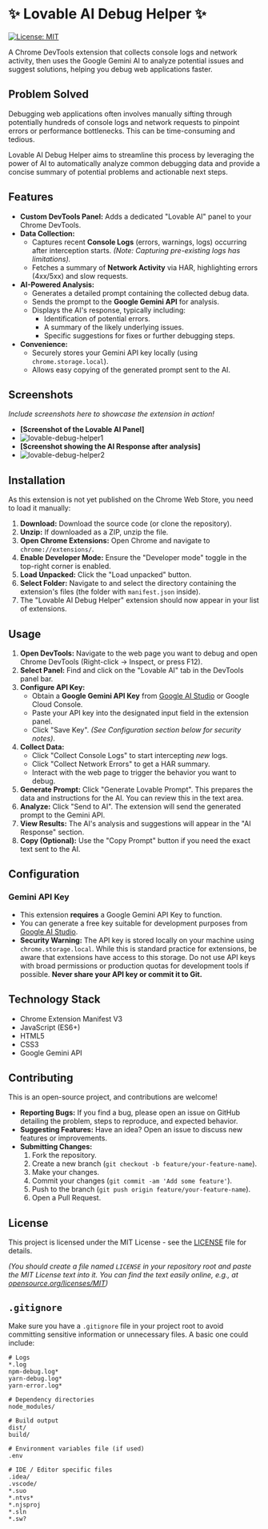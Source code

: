 # ✨ Lovable AI Debug Helper ✨

[![License: MIT](https://img.shields.io/badge/License-MIT-yellow.svg)](https://opensource.org/licenses/MIT)

A Chrome DevTools extension that collects console logs and network activity, then uses the Google Gemini AI to analyze potential issues and suggest solutions, helping you debug web applications faster.

## Problem Solved

Debugging web applications often involves manually sifting through potentially hundreds of console logs and network requests to pinpoint errors or performance bottlenecks. This can be time-consuming and tedious.

Lovable AI Debug Helper aims to streamline this process by leveraging the power of AI to automatically analyze common debugging data and provide a concise summary of potential problems and actionable next steps.

## Features

*   **Custom DevTools Panel:** Adds a dedicated "Lovable AI" panel to your Chrome DevTools.
*   **Data Collection:**
    *   Captures recent **Console Logs** (errors, warnings, logs) occurring after interception starts. *(Note: Capturing pre-existing logs has limitations).*
    *   Fetches a summary of **Network Activity** via HAR, highlighting errors (4xx/5xx) and slow requests.
*   **AI-Powered Analysis:**
    *   Generates a detailed prompt containing the collected debug data.
    *   Sends the prompt to the **Google Gemini API** for analysis.
    *   Displays the AI's response, typically including:
        *   Identification of potential errors.
        *   A summary of the likely underlying issues.
        *   Specific suggestions for fixes or further debugging steps.
*   **Convenience:**
    *   Securely stores your Gemini API key locally (using `chrome.storage.local`).
    *   Allows easy copying of the generated prompt sent to the AI.

## Screenshots

*Include screenshots here to showcase the extension in action!*

*   **[Screenshot of the Lovable AI Panel]**
*   ![lovable-debug-helper1](https://github.com/user-attachments/assets/8c62f20a-c1d4-4fad-a6a8-8d2ac0afc279)
*   **[Screenshot showing the AI Response after analysis]**
*   ![lovable-debug-helper2](https://github.com/user-attachments/assets/f5b93482-1f69-401e-9ada-a7fdb8f9f275)


## Installation

As this extension is not yet published on the Chrome Web Store, you need to load it manually:

1.  **Download:** Download the source code (or clone the repository).
2.  **Unzip:** If downloaded as a ZIP, unzip the file.
3.  **Open Chrome Extensions:** Open Chrome and navigate to `chrome://extensions/`.
4.  **Enable Developer Mode:** Ensure the "Developer mode" toggle in the top-right corner is enabled.
5.  **Load Unpacked:** Click the "Load unpacked" button.
6.  **Select Folder:** Navigate to and select the directory containing the extension's files (the folder with `manifest.json` inside).
7.  The "Lovable AI Debug Helper" extension should now appear in your list of extensions.

## Usage

1.  **Open DevTools:** Navigate to the web page you want to debug and open Chrome DevTools (Right-click -> Inspect, or press F12).
2.  **Select Panel:** Find and click on the "Lovable AI" tab in the DevTools panel bar.
3.  **Configure API Key:**
    *   Obtain a **Google Gemini API Key** from [Google AI Studio](https://aistudio.google.com/app/apikey) or Google Cloud Console.
    *   Paste your API key into the designated input field in the extension panel.
    *   Click "Save Key". *(See Configuration section below for security notes)*.
4.  **Collect Data:**
    *   Click "Collect Console Logs" to start intercepting *new* logs.
    *   Click "Collect Network Errors" to get a HAR summary.
    *   Interact with the web page to trigger the behavior you want to debug.
5.  **Generate Prompt:** Click "Generate Lovable Prompt". This prepares the data and instructions for the AI. You can review this in the text area.
6.  **Analyze:** Click "Send to AI". The extension will send the generated prompt to the Gemini API.
7.  **View Results:** The AI's analysis and suggestions will appear in the "AI Response" section.
8.  **Copy (Optional):** Use the "Copy Prompt" button if you need the exact text sent to the AI.

## Configuration

### Gemini API Key

*   This extension **requires** a Google Gemini API Key to function.
*   You can generate a free key suitable for development purposes from [Google AI Studio](https://aistudio.google.com/app/apikey).
*   **Security Warning:** The API key is stored locally on your machine using `chrome.storage.local`. While this is standard practice for extensions, be aware that extensions have access to this storage. Do not use API keys with broad permissions or production quotas for development tools if possible. **Never share your API key or commit it to Git.**

## Technology Stack

*   Chrome Extension Manifest V3
*   JavaScript (ES6+)
*   HTML5
*   CSS3
*   Google Gemini API

## Contributing

This is an open-source project, and contributions are welcome!

*   **Reporting Bugs:** If you find a bug, please open an issue on GitHub detailing the problem, steps to reproduce, and expected behavior.
*   **Suggesting Features:** Have an idea? Open an issue to discuss new features or improvements.
*   **Submitting Changes:**
    1.  Fork the repository.
    2.  Create a new branch (`git checkout -b feature/your-feature-name`).
    3.  Make your changes.
    4.  Commit your changes (`git commit -am 'Add some feature'`).
    5.  Push to the branch (`git push origin feature/your-feature-name`).
    6.  Open a Pull Request.

## License

This project is licensed under the MIT License - see the [LICENSE](LICENSE) file for details.

*(You should create a file named `LICENSE` in your repository root and paste the MIT License text into it. You can find the text easily online, e.g., at [opensource.org/licenses/MIT](https://opensource.org/licenses/MIT))*

## `.gitignore`

Make sure you have a `.gitignore` file in your project root to avoid committing sensitive information or unnecessary files. A basic one could include:

```gitignore
# Logs
*.log
npm-debug.log*
yarn-debug.log*
yarn-error.log*

# Dependency directories
node_modules/

# Build output
dist/
build/

# Environment variables file (if used)
.env

# IDE / Editor specific files
.idea/
.vscode/
*.suo
*.ntvs*
*.njsproj
*.sln
*.sw?
